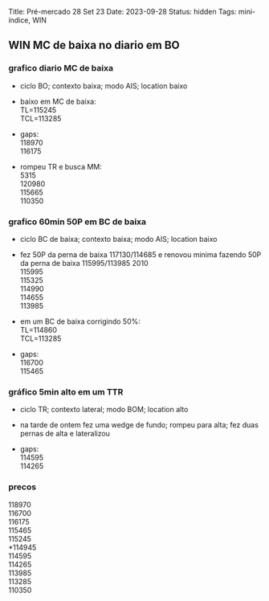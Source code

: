 Title: Pré-mercado 28 Set 23
Date: 2023-09-28
Status: hidden
Tags: mini-índice, WIN


## WIN MC de baixa no diario em BO  

### grafico diario  MC de baixa  
* ciclo BO; contexto baixa; modo AIS; location baixo  


* baixo em MC de baixa:  
TL=115245  
TCL=113285  

* gaps:  
118970  
116175  

* rompeu TR e busca MM:  
5315  
120980  
115665  
110350  


### grafico 60min 50P em BC de baixa  
* ciclo BC de baixa; contexto baixa; modo AIS; location baixo

* fez 50P da perna de baixa 117130/114685 e renovou minima
fazendo 50P da perna de baixa 115995/113985
2010  
115995  
115325  
114990  
114655  
113985  


* em um BC de baixa corrigindo 50%:  
TL=114860  
TCL=113285  



* gaps:  
116700  
115465  


### gráfico 5min alto em um TTR  
* ciclo TR; contexto lateral; modo BOM; location alto  

* na tarde de ontem fez uma wedge de fundo; rompeu para alta; fez duas pernas de alta e lateralizou  
* gaps:  
114595  
114265  


### precos  
118970  
116700  
116175  
115465  
115245  
*114945  
114595  
114265  
113985  
113285  
110350  
